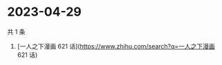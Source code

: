 # 2023-04-29

共 1 条

<!-- BEGIN ZHIHUSEARCH -->
<!-- 最后更新时间 Sat Apr 29 2023 02:10:37 GMT+0800 (China Standard Time) -->
1. [一人之下漫画 621 话](https://www.zhihu.com/search?q=一人之下漫画 621 话)
<!-- END ZHIHUSEARCH -->
